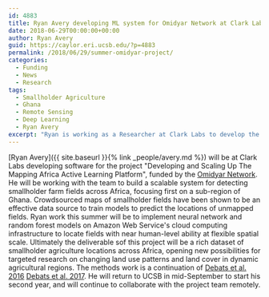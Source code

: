 ```yaml
---
id: 4883
title: Ryan Avery developing ML system for Omidyar Network at Clark Labs
date: 2018-06-29T00:00:00+00:00
author: Ryan Avery
guid: https://caylor.eri.ucsb.edu/?p=4883
permalink: /2018/06/29/summer-omidyar-project/
categories:
  - Funding
  - News
  - Research
tags:
  - Smallholder Agriculture
  - Ghana
  - Remote Sensing
  - Deep Learning
  - Ryan Avery
excerpt: "Ryan is working as a Researcher at Clark Labs to develop the scalable machine learning component of an active learning system to detect smallholder agriculture"
---
```


[Ryan Avery]({{ site.baseurl }}{% link _people/avery.md %}) will be at Clark Labs developing software for the project "Developing and Scaling Up The Mapping Africa Active Learning Platform", funded by the <a href="https://www.omidyar.com/insights/reimagining-agricultural-insurance-protect-smallholder-farmers-worldwide" target="_blank">Omidyar Network</a>. He will be working with the team to build a scalable system for detecting smallholder farm fields across Africa, focusing first on a sub-region of Ghana. Crowdsourced maps of smallholder fields have been shown to be an effective data source to train models to predict the locations of unmapped fields. Ryan work this summer will be to implement neural network and random forest models on Amazon Web Service's cloud computing infrastructure to locate fields with near human-level ability at flexible spatial scale. Ultimately the deliverable sof this project will be a rich dataset of smallholder agriculture locations across Africa, opening new possibilities for targeted research on changing land use patterns and land cover in dynamic agricultural regions. The methods work is a continuation of <a href="https://doi.org/10.1016/j.rse.2016.03.010">Debats et al. 2016</a> <a href="https://doi.org/10.1016/j.rse.2016.03.010">Debats et al. 2017</a>. He will return to UCSB in mid-September to start his second year, and will continue to collaborate with the project team remotely. 
